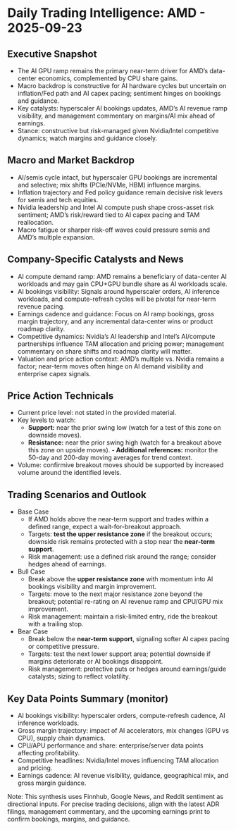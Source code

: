 # Daily Trading Intelligence: AMD - 2025-09-23

## Executive Snapshot
- The AI GPU ramp remains the primary near-term driver for AMD’s data-center economics, complemented by CPU share gains.
- Macro backdrop is constructive for AI hardware cycles but uncertain on inflation/Fed path and AI capex pacing; sentiment hinges on bookings and guidance.
- Key catalysts: hyperscaler AI bookings updates, AMD’s AI revenue ramp visibility, and management commentary on margins/AI mix ahead of earnings.
- Stance: constructive but risk-managed given Nvidia/Intel competitive dynamics; watch margins and guidance closely.

## Macro and Market Backdrop
- AI/semis cycle intact, but hyperscaler GPU bookings are incremental and selective; mix shifts (PCIe/NVMe, HBM) influence margins.
- Inflation trajectory and Fed policy guidance remain decisive risk levers for semis and tech equities.
- Nvidia leadership and Intel AI compute push shape cross-asset risk sentiment; AMD’s risk/reward tied to AI capex pacing and TAM reallocation.
- Macro fatigue or sharper risk-off waves could pressure semis and AMD’s multiple expansion.

## Company-Specific Catalysts and News
- AI compute demand ramp: AMD remains a beneficiary of data-center AI workloads and may gain CPU+GPU bundle share as AI workloads scale.
- AI bookings visibility: Signals around hyperscaler orders, AI inference workloads, and compute-refresh cycles will be pivotal for near-term revenue pacing.
- Earnings cadence and guidance: Focus on AI ramp bookings, gross margin trajectory, and any incremental data-center wins or product roadmap clarity.
- Competitive dynamics: Nvidia’s AI leadership and Intel’s AI/compute partnerships influence TAM allocation and pricing power; management commentary on share shifts and roadmap clarity will matter.
- Valuation and price action context: AMD’s multiple vs. Nvidia remains a factor; near-term moves often hinge on AI demand visibility and enterprise capex signals.

## Price Action Technicals
- Current price level: not stated in the provided material.
- Key levels to watch:
  - **Support:** near the prior swing low (watch for a test of this zone on downside moves).
  - **Resistance:** near the prior swing high (watch for a breakout above this zone on upside moves).
  **- Additional references:** monitor the 50-day and 200-day moving averages for trend context.
- Volume: confirmive breakout moves should be supported by increased volume around the identified levels.

## Trading Scenarios and Outlook
- Base Case
  - If AMD holds above the near-term support and trades within a defined range, expect a wait-for-breakout approach.
  - Targets: **test the upper resistance zone** if the breakout occurs; downside risk remains protected with a stop near the **near-term support**.
  - Risk management: use a defined risk around the range; consider hedges ahead of earnings.
- Bull Case
  - Break above the **upper resistance zone** with momentum into AI bookings visibility and margin improvement.
  - Targets: move to the next major resistance zone beyond the breakout; potential re-rating on AI revenue ramp and CPU/GPU mix improvement.
  - Risk management: maintain a risk-limited entry, ride the breakout with a trailing stop.
- Bear Case
  - Break below the **near-term support**, signaling softer AI capex pacing or competitive pressure.
  - Targets: test the next lower support area; potential downside if margins deteriorate or AI bookings disappoint.
  - Risk management: protective puts or hedges around earnings/guide catalysts; sizing to reflect volatility.

## Key Data Points Summary (monitor)
- AI bookings visibility: hyperscaler orders, compute-refresh cadence, AI inference workloads.
- Gross margin trajectory: impact of AI accelerators, mix changes (GPU vs CPU), supply chain dynamics.
- CPU/APU performance and share: enterprise/server data points affecting profitability.
- Competitive headlines: Nvidia/Intel moves influencing TAM allocation and pricing.
- Earnings cadence: AI revenue visibility, guidance, geographical mix, and gross margin guidance.

Note: This synthesis uses Finnhub, Google News, and Reddit sentiment as directional inputs. For precise trading decisions, align with the latest ADR filings, management commentary, and the upcoming earnings print to confirm bookings, margins, and guidance.